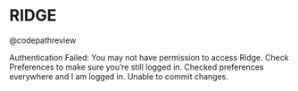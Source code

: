 # RIDGE

@codepathreview


Authentication Failed: You may not have permission to access Ridge. Check Preferences to make sure you’re still logged in.
Checked preferences everywhere and I am logged in. Unable to commit changes.
